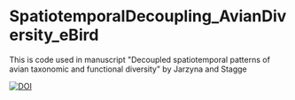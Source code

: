 # SpatiotemporalDecoupling_AvianDiversity_eBird

This is code used in manuscript "Decoupled spatiotemporal patterns of avian taxonomic and functional diversity" by Jarzyna and Stagge

[![DOI](https://zenodo.org/badge/575656440.svg)](https://zenodo.org/badge/latestdoi/575656440)

